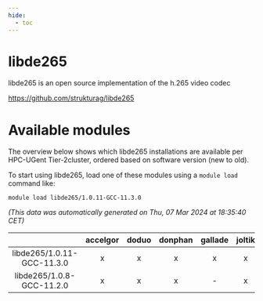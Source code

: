 ```yaml
---
hide:
  - toc
---
```


libde265
========


libde265 is an open source implementation of the h.265 video codec

https://github.com/strukturag/libde265
# Available modules


The overview below shows which libde265 installations are available per HPC-UGent Tier-2cluster, ordered based on software version (new to old).

To start using libde265, load one of these modules using a `module load` command like:

```shell
module load libde265/1.0.11-GCC-11.3.0
```

*(This data was automatically generated on Thu, 07 Mar 2024 at 18:35:40 CET)*  

| |accelgor|doduo|donphan|gallade|joltik|skitty|
| :---: | :---: | :---: | :---: | :---: | :---: | :---: |
|libde265/1.0.11-GCC-11.3.0|x|x|x|x|x|x|
|libde265/1.0.8-GCC-11.2.0|x|x|x|-|x|x|
